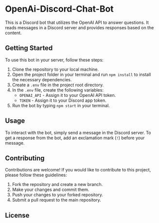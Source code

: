# OpenAi-Discord-Chat-Bot

This is a Discord bot that utilizes the OpenAI API to answer questions. It reads messages in a Discord server and provides responses based on the content.

## Getting Started

To use this bot in your server, follow these steps:

1. Clone the repository to your local machine.
2. Open the project folder in your terminal and run `npm install` to install the necessary dependencies.
3. Create a `.env` file in the project root directory.
4. In the `.env` file, create the following variables:
    - `OPENAI_API` - Assign it to your OpenAI API token.
    - `TOKEN` - Assign it to your Discord app token.
5. Run the bot by typing `npm start` in your terminal.

## Usage

To interact with the bot, simply send a message in the Discord server. To get a response from the bot, add an exclamation mark (`!`) before your message.

## Contributing

Contributions are welcome! If you would like to contribute to this project, please follow these guidelines:

1. Fork the repository and create a new branch.
2. Make your changes and commit them.
3. Push your changes to your forked repository.
4. Submit a pull request to the main repository.

## License
